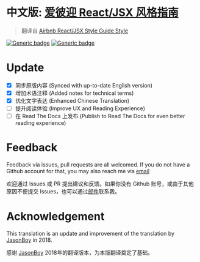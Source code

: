 
# 中文版: [爱彼迎 React/JSX 风格指南](react/)
> 翻译自 [Airbnb React/JSX Style Guide Style](https://github.com/airbnb/javascript/tree/master/react)

[![Generic badge](https://img.shields.io/badge/Version-Feb7%202020-<COLOR>.svg)](https://shields.io/) 
[![Generic badge](https://img.shields.io/badge/UpToDate-Not%20Yet-<COLOR>.svg)](https://shields.io/) 

# Update

 - [x] 同步原版内容 (Synced with up-to-date English version) 
 - [x] 增加术语注释 (Added notes for technical terms) 
 - [x] 优化文字表达 (Enhanced Chinese Translation)
 - [ ] 提升阅读体验 (Improve UX and Reading Experience)
 - [ ] 在 Read The Docs 上发布 (Publish to Read The Docs for even better reading experience)

# Feedback

Feedback via issues, pull requests are all welcomed. If you do not have a Github account for that, you may also reach me via [email](mailto:jh.chen@mail.mcgill.ca)

欢迎通过 Issues 或 PR 提出建议和反馈。如果你没有 Github  账号，或由于其他原因不便提交 Issues，也可以通过[邮件](mailto:jh.chen@mail.mcgill.ca)联系我。

# Acknowledgement
This translation is an update and improvement of the translation by [JasonBoy](https://github.com/JasonBoy/javascript/tree/master/react) in 2018.

感谢 [JasonBoy](https://github.com/JasonBoy/javascript/tree/master/react) 2018年的翻译版本，为本版翻译奠定了基础。
